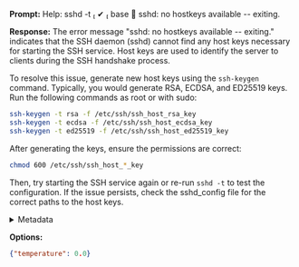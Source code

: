 **Prompt:**
Help: sshd -t                                                                                                 ✔  base 
sshd: no hostkeys available -- exiting.

**Response:**
The error message "sshd: no hostkeys available -- exiting." indicates that the SSH daemon (sshd) cannot find any host keys necessary for starting the SSH service. Host keys are used to identify the server to clients during the SSH handshake process.

To resolve this issue, generate new host keys using the `ssh-keygen` command. Typically, you would generate RSA, ECDSA, and ED25519 keys. Run the following commands as root or with sudo:

```sh
ssh-keygen -t rsa -f /etc/ssh/ssh_host_rsa_key
ssh-keygen -t ecdsa -f /etc/ssh/ssh_host_ecdsa_key
ssh-keygen -t ed25519 -f /etc/ssh/ssh_host_ed25519_key
```

After generating the keys, ensure the permissions are correct:

```sh
chmod 600 /etc/ssh/ssh_host_*_key
```

Then, try starting the SSH service again or re-run `sshd -t` to test the configuration. If the issue persists, check the sshd_config file for the correct paths to the host keys.

<details><summary>Metadata</summary>

- Duration: 8944 ms
- Datetime: 2023-12-24T15:48:18.490255
- Model: gpt-4-1106-preview

</details>

**Options:**
```json
{"temperature": 0.0}
```

